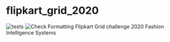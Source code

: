 # flipkart_grid_2020
![tests](https://github.com/oke-aditya/fashion_intel/workflows/tests/badge.svg)
![Check Formatting](https://github.com/oke-aditya/fashion_intel/workflows/Check%20Formatting/badge.svg)
Flipkart Grid challenge 2020 Fashion Intelligence Systems
